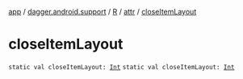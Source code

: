 [app](../../../index.md) / [dagger.android.support](../../index.md) / [R](../index.md) / [attr](index.md) / [closeItemLayout](./close-item-layout.md)

# closeItemLayout

`static val closeItemLayout: `[`Int`](https://kotlinlang.org/api/latest/jvm/stdlib/kotlin/-int/index.html)
`static val closeItemLayout: `[`Int`](https://kotlinlang.org/api/latest/jvm/stdlib/kotlin/-int/index.html)